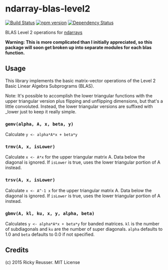 # ndarray-blas-level2

[![Build Status](https://travis-ci.org/scijs/ndarray-blas-level2.svg?branch=master)](https://travis-ci.org/scijs/ndarray-blas-level2) [![npm version](https://badge.fury.io/js/ndarray-blas-level2.svg)](http://badge.fury.io/js/ndarray-blas-level2) [![Dependency Status](https://david-dm.org/scijs/ndarray-blas-level2.svg)](https://david-dm.org/scijs/ndarray-blas-level2)

BLAS Level 2 operations for [ndarrays](https://github.com/scijs/ndarray)

**Warning: This is more complicated than I initially appreciated, so this package will soon get broken up into separate modules for each blas function.**

## Usage

This library implements the basic matrix-vector operations of the Level 2 Basic Linear Algebra Subprograms (BLAS).

Note: It's possible to accomplish the lower triangular functions with the upper triangular version plus flipping and unflipping dimensions, but that's a little convoluted. Instead, the lower triangular versions are suffixed with \_lower just to keep it really simple.

### `gemv(alpha, A, x, beta, y)`
Calculate `y <- alpha*A*x + beta*y`

### `trmv(A, x, isLower)`
Calculate `x <- A*x` for the upper triangular matrix A. Data below the diagonal is ignored. If `isLower` is true, uses the lower triangular portion of A instead.

### `trsv(A, x, isLower)`
Calculate `x <- A^-1 x` for the upper triangular matrix A. Data below the diagonal is ignored.  If `isLower` is true, uses the lower triangular portion of A instead.

### `gbmv(A, kl, ku, x, y, alpha, beta)`
Calculates `y <- alpha*A*x + beta*y` for banded matrices. `kl` is the number of subdiagonals and `ku` are the number of super diagonals. `alpha` defaults to 1.0 and `beta` defaults to 0.0 if not specified.

## Credits
(c) 2015 Ricky Reusser. MIT License
